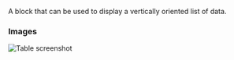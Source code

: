 A block that can be used to display a vertically oriented list of data.

### Images

![Table screenshot](https://gitlab.com/appsemble/appsemble/-/raw/0.23.9/config/assets/list.png)

